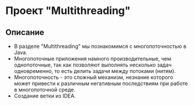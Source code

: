 # Проект "Multithreading"

## Описание
* В разделе "Multithreading" мы познакомимся с многопоточностью в Java. 
* Многопоточные приложения намного производительные, чем однопоточные, так как позволяют выполнять несколько задач одновременно, то есть делить задачи между потоками (нитям). 
* Многопоточность - это сложный механизм, незнание которого может привести к различным негативным последствиям при работе в многопоточной среде.
* Создание ветки из IDEA.